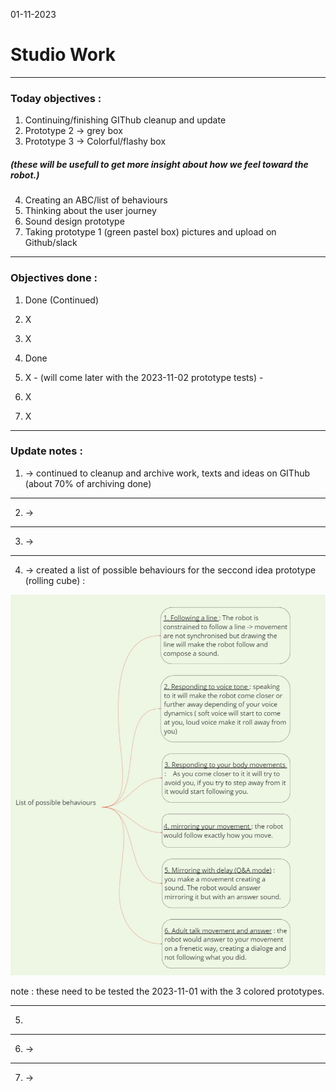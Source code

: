 01-11-2023
# Studio Work 

---

### Today objectives :
1. Continuing/finishing GIThub cleanup and update
2. Prototype 2 -> grey box
3. Prototype 3 -> Colorful/flashy box
 ##### (these will be usefull to get more insight about how we feel toward the robot.)

4. Creating an ABC/list of behaviours
5. Thinking about the user journey
6. Sound design prototype
7. Taking prototype 1 (green pastel box) pictures and upload on Github/slack

---

### Objectives done : 

1. Done (Continued)

2. X

3. X

4. Done

5. X - (will come later with the 2023-11-02 prototype tests) -

6. X

7. X

---

### Update notes : 

1. -> continued to cleanup and archive work, texts and ideas on GIThub (about 70% of archiving done)

---

2. ->

---

3. ->

---

4. -> created a list of possible behaviours for the seccond idea prototype (rolling cube) :

![ImgV1Behaviours](images/2023-11-01-miro-V1bot-behaviours.png)

note : these need to be tested the 2023-11-01 with the 3 colored prototypes.

---

5. 

---

6. ->

---

7. ->
